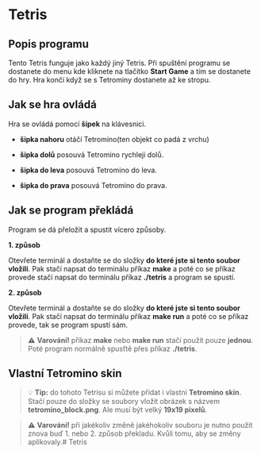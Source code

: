 # Tetris

## Popis programu

Tento Tetris funguje jako každý jiný Tetris. Při spuštění programu se dostanete do menu kde kliknete na tlačítko **Start Game** a tím se dostanete do hry. Hra končí když se s Tetrominy dostanete až ke stropu.

## Jak se hra ovládá

Hra se ovládá pomocí **šipek** na klávesnici.

- **šipka nahoru** otáčí Tetromino(ten objekt co padá z vrchu)

- **šipka dolů** posouvá Tetromino rychleji dolů.

- **šipka do leva** posouvá Tetromino do leva.

- **šipka do prava** posouvá Tetromino do prava.

## Jak se program překládá

Program se dá přeložit a spustit vícero způsoby.

**1. způsob** 

Otevřete terminál a dostaňte se do složky **do které jste si tento soubor vložili**.
Pak stačí napsat do terminálu příkaz **make** a poté co se příkaz provede stačí napsat do terminálu příkaz **./tetris** a program se spustí.

**2. způsob** 

Otevřete terminál a dostaňte se do složky **do které jste si tento soubor vložili**.
Pak stačí napsat do terminálu příkaz **make run** a poté co se příkaz provede, tak se program spustí sám.

> :warning: **Varování!** příkaz **make** nebo **make run** stačí použít pouze **jednou**. Poté program normálně spusťtě přes příkaz **./tetris**.

## Vlastní Tetromino skin

> :bulb: **Tip:** do tohoto Tetrisu si můžete přidat i vlastní **Tetromino skin**. Stačí pouze do složky se soubory vložit obrázek s názvem **tetromino_block.png**. Ale musí být velký **19x19 pixelů**.

> :warning: **Varování!** při jakékoliv změně jakéhokoliv souboru je nutno použít znova buď 1. nebo 2. způsob překladu. Kvůli tomu, aby se změny aplikovaly.# Tetris
